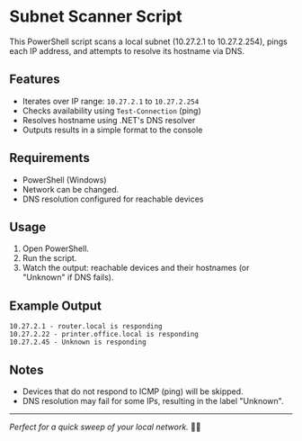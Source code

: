 # Subnet Scanner Script

This PowerShell script scans a local subnet (10.27.2.1 to 10.27.2.254), pings each IP address, and attempts to resolve its hostname via DNS.

## Features

- Iterates over IP range: `10.27.2.1` to `10.27.2.254`
- Checks availability using `Test-Connection` (ping)
- Resolves hostname using .NET's DNS resolver
- Outputs results in a simple format to the console

## Requirements

- PowerShell (Windows)
- Network can be changed.
- DNS resolution configured for reachable devices

## Usage

1. Open PowerShell.
2. Run the script.
3. Watch the output: reachable devices and their hostnames (or "Unknown" if DNS fails).

## Example Output

```
10.27.2.1 - router.local is responding
10.27.2.22 - printer.office.local is responding
10.27.2.45 - Unknown is responding
```

## Notes

- Devices that do not respond to ICMP (ping) will be skipped.
- DNS resolution may fail for some IPs, resulting in the label "Unknown".

---

*Perfect for a quick sweep of your local network.* 🕵️‍♀️
